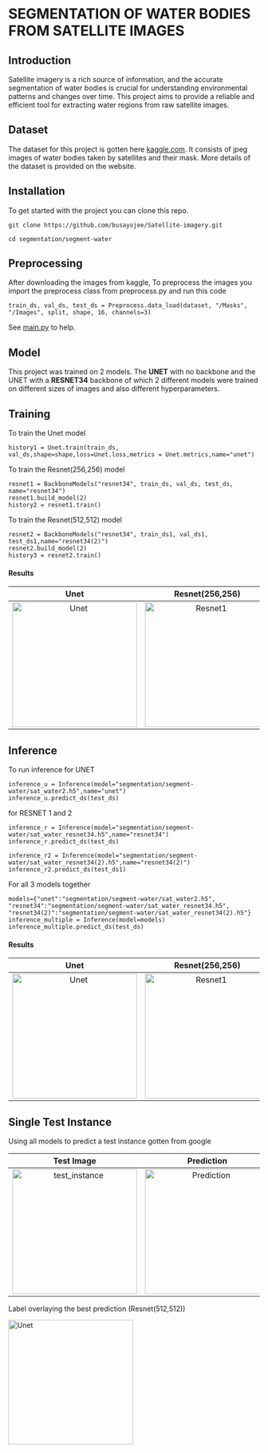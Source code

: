 # SEGMENTATION OF WATER BODIES FROM SATELLITE IMAGES
## Introduction
Satellite imagery is a rich source of information, and the accurate segmentation of water bodies is crucial for understanding environmental patterns and changes over time. This project aims to provide a reliable and efficient tool for extracting water regions from raw satellite images.

## Dataset
The dataset for this project is gotten here [kaggle.com](https://www.kaggle.com/datasets/franciscoescobar/satellite-images-of-water-bodies). It consists of jpeg images of water bodies taken by satellites and their mask. More details of the dataset is provided on the website.

## Installation
To get started with the project you can clone this repo. 

```git clone https://github.com/busayojee/Satellite-imagery.git```

```cd segmentation/segment-water```

## Preprocessing
After downloading the images from kaggle, To preprocess the images you import the preprocess class from preprocess.py and run this code 

```train_ds, val_ds, test_ds = Preprocess.data_load(dataset, "/Masks", "/Images", split, shape, 16, channels=3)```

See [main.py](https://github.com/busayojee/Satellite-imagery/blob/main/segmentation/segment-water/main.py) to help.


## Model
This project was trained on 2 models. The <b>UNET</b> with no backbone and the UNET with a <b>RESNET34</b> backbone of which 2 different models were trained on different sizes of images and also different hyperparameters. 

## Training
To train the Unet model

```history1 = Unet.train(train_ds, val_ds,shape=shape,loss=Unet.loss,metrics = Unet.metrics,name="unet")```

To train the Resnet(256,256) model

```
resnet1 = BackboneModels("resnet34", train_ds, val_ds, test_ds, name="resnet34")
resnet1.build_model(2)
history2 = resnet1.train()
```

To train the Resnet(512,512) model
```
resnet2 = BackboneModels("resnet34", train_ds1, val_ds1, test_ds1,name="resnet34(2)")
resnet2.build_model(2)
history3 = resnet2.train()
```

#### Results

| Unet | Resnet(256,256) | Resnet(512,512)
:--------:|:--------:|:--------:
|<img width="250" alt="Unet" src="https://github.com/busayojee/Satellite-imagery/blob/main/segmentation/segment-water/results/history_unet.png">|<img width="250" alt="Resnet1" src="https://github.com/busayojee/Satellite-imagery/blob/main/segmentation/segment-water/results/history_resnet34.png">|<img width="250" alt="Resnet2" src="https://github.com/busayojee/Satellite-imagery/blob/main/segmentation/segment-water/results/historyresnet34(2).png">|

## Inference
To run inference for UNET

```
inference_u = Inference(model="segmentation/segment-water/sat_water2.h5",name="unet")
inference_u.predict_ds(test_ds)
```

for RESNET 1 and 2

```
inference_r = Inference(model="segmentation/segment-water/sat_water_resnet34.h5",name="resnet34")
inference_r.predict_ds(test_ds)

inference_r2 = Inference(model="segmentation/segment-water/sat_water_resnet34(2).h5",name="resnet34(2)")
inference_r2.predict_ds(test_ds1)
```

For all 3 models together

```
models={"unet":"segmentation/segment-water/sat_water2.h5", "resnet34":"segmentation/segment-water/sat_water_resnet34.h5", "resnet34(2)":"segmentation/segment-water/sat_water_resnet34(2).h5"}
inference_multiple = Inference(model=models)
inference_multiple.predict_ds(test_ds)
```

#### Results
| Unet | Resnet(256,256) | Resnet(512,512) | 
:--------:|:--------:|:--------:
|<img width="250" alt="Unet" src="https://github.com/busayojee/Satellite-imagery/blob/main/segmentation/segment-water/results/prediciton_unet.png">|<img width="250" alt="Resnet1" src="https://github.com/busayojee/Satellite-imagery/blob/main/segmentation/segment-water/results/prediciton_resnet34.png">|<img width="250" alt="Resnet2" src="https://github.com/busayojee/Satellite-imagery/blob/main/segmentation/segment-water/results/prediciton_resnet34(2).png">| 

## Single Test Instance
Using all models to predict a test instance gotten from google

| Test Image | Prediction |
:--------:|:--------:
|<img width="250" alt="test_instance" src="https://github.com/busayojee/Satellite-imagery/blob/main/segmentation/segment-water/test2.jpg">| <img width="250" alt="Prediction" src="https://github.com/busayojee/Satellite-imagery/blob/main/segmentation/segment-water/results/prediciton_test.png">|

Label overlaying the best prediction (Resnet(512,512))

 <img width="250" alt="Unet" src="https://github.com/busayojee/Satellite-imagery/blob/main/segmentation/segment-water/results/test2.png">

